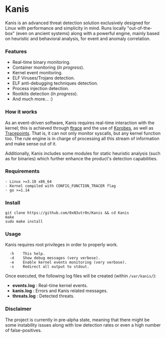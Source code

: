 # Kanis
Kanis is an advanced threat detection solution exclusively designed for Linux with performance and simplicity in mind. Runs locally "out-of-the-box" (even on ancient systems) along with a powerful engine, mainly based on heuristic and behavioral analysis, for event and anomaly correlation.

### Features
- Real-time binary monitoring.
- Container monitoring (_In progress_).
- Kernel event monitoring.
- ELF Viruses/Trojans detection.
- ELF anti-debugging techniques detection.
- Process injection detection.
- Rootkits detection (_In progress_).
- And much more... :)

### How it works
As an event-driven software, Kanis requires real-time interaction with the kernel; this is achieved through [ftrace](https://www.kernel.org/doc/Documentation/trace/ftrace.txt) and the use of [Kprobes](https://www.kernel.org/doc/Documentation/kprobes.txt), as well as [Tracepoints](https://www.kernel.org/doc/Documentation/trace/tracepoints.txt). That is, it can not only monitor syscalls, but any kernel function too. The rule engine is in charge of processing all this stream of information and make sense out of it. 

Additionally, Kanis includes some modules for static heuristic analysis (such as for binaries) which further enhance the product's detection capabilities.

### Requirements
```
- Linux >=3.10 x86_64
- Kernel compiled with CONFIG_FUNCTION_TRACER flag
- go >=1.14
```
### Install
```
git clone https://github.com/0xN3utr0n/Kanis && cd Kanis
make
sudo make install
```

### Usage
Kanis requires root privileges in order to properly work.
```
  -h	This help.
  -d	Show debug messages (very verbose).
  -e	Enable kernel events monitoring (very verbose).
  -s	Redirect all output to stdout.
```
Once executed, the following log files will be created (within `/var/kanis/`):
- **events.log** : Real-time kernel events.
- **kanis.log**  : Errors and Kanis related messages.
- **threats.log** : Detected threats.

### Disclaimer
The project is currently in pre-alpha state, meaning that there might be some instability issues along with low detection rates or even a high number of false-positives. 

